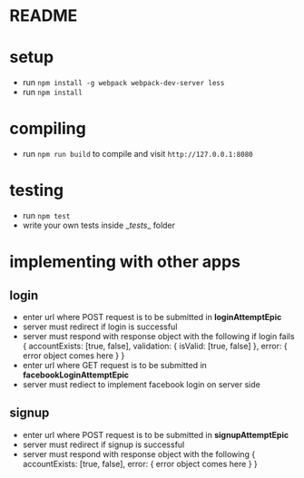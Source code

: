 # README

# setup
* run `npm install -g webpack webpack-dev-server less`
* run `npm install`

# compiling
* run `npm run build` to compile and visit `http://127.0.0.1:8080`

# testing
* run `npm test`
* write your own tests inside \__tests__ folder

# implementing with other apps

## login
* enter url where POST request is to be submitted in **loginAttemptEpic**
* server must redirect if login is successful
* server must respond with response object with the following if login fails
  {
    accountExists: [true, false],
    validation: {
      isValid: [true, false]
    },
    error: {
      error object comes here
    }
  }
* enter url where GET request is to be submitted in **facebookLoginAttemptEpic**
* server must rediect to implement facebook login on server side


## signup
* enter url where POST request is to be submitted in **signupAttemptEpic**
* server must redirect if signup is successful
* server must respond with response object with the following
{
  accountExists: [true, false],
  error: {
    error object comes here
  }
}
